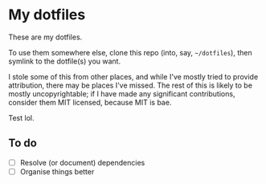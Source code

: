 # My dotfiles

These are my dotfiles.

To use them somewhere else, clone this repo (into, say, `~/dotfiles`), then
symlink to the dotfile(s) you want.

I stole some of this from other places, and while I've mostly tried to provide
attribution, there may be places I've missed. The rest of this is likely to be
mostly uncopyrightable; if I have made any significant contributions, consider
them MIT licensed, because MIT is bae.

Test lol.

## To do
- [ ] Resolve (or document) dependencies
- [ ] Organise things better
